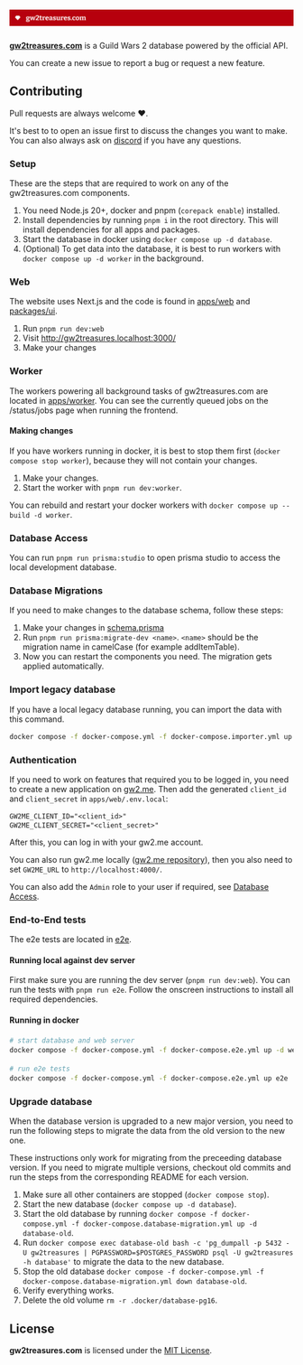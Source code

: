 # [![gw2treasures.com](.github/readme.png)](https://gw2treasures.com)

**[gw2treasures.com](https://gw2treasures.com)** is a Guild Wars 2 database powered by the official API.

You can create a new issue to report a bug or request a new feature.

## Contributing

Pull requests are always welcome ❤️.

It's best to to open an issue first to discuss the changes you want to make. You can also always ask on [discord](https://discord.gg/gvx6ZSE) if you have any questions.

### Setup

These are the steps that are required to work on any of the gw2treasures.com components.

1. You need Node.js 20+, docker and pnpm (`corepack enable`) installed.
2. Install dependencies by running `pnpm i` in the root directory. This will install dependencies for all apps and packages.
3. Start the database in docker using `docker compose up -d database`.
4. (Optional) To get data into the database, it is best to run workers with `docker compose up -d worker` in the background.

### Web

The website uses Next.js and the code is found in [apps/web](apps/web/) and [packages/ui](packages/ui/).

1. Run `pnpm run dev:web`
2. Visit http://gw2treasures.localhost:3000/
3. Make your changes

### Worker

The workers powering all background tasks of gw2treasures.com are located in [apps/worker](apps/worker/). You can see the currently queued jobs on the /status/jobs page when running the frontend.

#### Making changes

If you have workers running in docker, it is best to stop them first (`docker compose stop worker`), because they will not contain your changes.

1. Make your changes.
2. Start the worker with `pnpm run dev:worker`.

You can rebuild and restart your docker workers with `docker compose up --build -d worker`.


### Database Access

You can run `pnpm run prisma:studio` to open prisma studio to access the local development database.

### Database Migrations

If you need to make changes to the database schema, follow these steps:

1. Make your changes in [schema.prisma](packages/database/prisma/schema.prisma)
2. Run `pnpm run prisma:migrate-dev <name>`. `<name>` should be the migration name in camelCase (for example addItemTable).
3. Now you can restart the components you need. The migration gets applied automatically.

### Import legacy database

If you have a local legacy database running, you can import the data with this command.

```sh
docker compose -f docker-compose.yml -f docker-compose.importer.yml up legacy-importer
```

### Authentication

If you need to work on features that required you to be logged in, you need to create a new application on [gw2.me](https://gw2.me/). Then add the generated `client_id` and `client_secret` in `apps/web/.env.local`:

```
GW2ME_CLIENT_ID="<client_id>"
GW2ME_CLIENT_SECRET="<client_secret>"
```

After this, you can log in with your gw2.me account.

You can also run gw2.me locally ([gw2.me repository](https://github.com/GW2Treasures/gw2.me)), then you also need to set `GW2ME_URL` to `http://localhost:4000/`.

You can also add the `Admin` role to your user if required, see [Database Access](#database-access).


### End-to-End tests

The e2e tests are located in [e2e](e2e/).

#### Running local against dev server

First make sure you are running the dev server (`pnpm run dev:web`). You can run the tests with `pnpm run e2e`. Follow the onscreen instructions to install all required dependencies.

#### Running in docker

```sh
# start database and web server
docker compose -f docker-compose.yml -f docker-compose.e2e.yml up -d web database database-migration

# run e2e tests
docker compose -f docker-compose.yml -f docker-compose.e2e.yml up e2e
```

### Upgrade database

When the database version is upgraded to a new major version, you need to run the following steps to migrate the data from the old version to the new one.

These instructions only work for migrating from the preceeding database version. If you need to migrate multiple versions, checkout old commits and run the steps from the corresponding README for each version.

1. Make sure all other containers are stopped (`docker compose stop`).
2. Start the new database (`docker compose up -d database`).
3. Start the old database by running `docker compose -f docker-compose.yml -f docker-compose.database-migration.yml up -d database-old`.
4. Run `docker compose exec database-old bash -c 'pg_dumpall -p 5432 -U gw2treasures | PGPASSWORD=$POSTGRES_PASSWORD psql -U gw2treasures -h database'` to migrate the data to the new database.
5. Stop the old database `docker compose -f docker-compose.yml -f docker-compose.database-migration.yml down database-old`.
6. Verify everything works.
7. Delete the old volume `rm -r .docker/database-pg16`.

## License
**gw2treasures.com** is licensed under the [MIT License](LICENSE).
